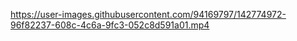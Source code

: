 
https://user-images.githubusercontent.com/94169797/142774972-96f82237-608c-4c6a-9fc3-052c8d591a01.mp4
